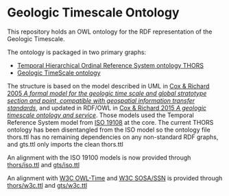 # Geologic Timescale Ontology
This repository holds an OWL ontology for the RDF representation of the Geologic Timescale. 

The ontology is packaged in two primary graphs: 

* [Temporal Hierarchical Ordinal Reference System ontology THORS](./rdf/thors.ttl)
* [Geologic TimeScale ontology](./rdf/gts.ttl)

The structure is based on the model described in UML in [Cox & Richard 2005 _A formal model for the geologic time scale and global stratotype section and point, compatible with geospatial information transfer standards_](https://doi.org/10.1130/GES00022.1), and updated in RDF/OWL in [Cox & Richard 2015 _A geologic timescale ontology and service_](http://link.springer.com/article/10.1007/s12145-014-0170-6). Those models used the Temporal Reference System model from [ISO 19108](https://www.iso.org/standard/26013.html) at the core. The current THORS ontology has been disentangled from the ISO model so the ontology file thors.ttl has no remaining dependencies on any non-standard RDF graphs, and gts.ttl only imports the clean thors.ttl 

An alignment with the ISO 19100 models is now provided through 
[thors/iso.ttl](./rdf/thors/iso.ttl) and [gts/iso.ttl](./rdf/gts/iso.ttl)

An alignment with [W3C OWL-Time](https://www.w3.org/TR/owl-time/) and [W3C SOSA/SSN](https://www.w3.org/TR/vocab-ssn/) is provided through 
[thors/w3c.ttl](./rdf/thors/w3c.ttl) and [gts/w3c.ttl](./rdf/gts/w3c.ttl)
